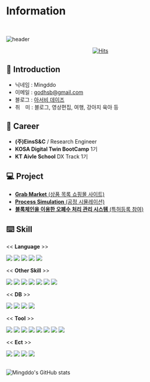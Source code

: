 <!--
**arominddo/arominddo** is a ✨ _special_ ✨ repository because its `README.md` (this file) appears on your GitHub profile.

Here are some ideas to get you started:

- 🔭 I’m currently working on ...
- 🌱 I’m currently learning ...
- 👯 I’m looking to collaborate on ...
- 🤔 I’m looking for help with ...
- 💬 Ask me about ...
- 📫 How to reach me: ...
- 😄 Pronouns: ...
- ⚡ Fun fact: ...
-->

# Information

<br/>

![header](https://capsule-render.vercel.app/api?type=waving&color=timeAuto&section=header&height=130&text=Hello+Mingddo&animation=blink&fontSize=80&fontAlignY=70&fontColor=f2f2f2&)



<div align="center">
  
[![Hits](https://hits.seeyoufarm.com/api/count/incr/badge.svg?url=https%3A%2F%2Fgithub.com%2Farominddo&count_bg=%23353866&title_bg=%23555555&icon=twoo.svg&icon_color=%23E7E7E7&title=Wellcome+Mingddo&edge_flat=false)](https://hits.seeyoufarm.com)

 </div>



## 🪪 Introduction
- 닉네임 : Mingddo
- 이메일 : [godhsb@gmail.com](godhsb@gmail.com)
- 블로그 : [아서비 데이즈](https://blog.naver.com/mingddomingddo)
- 취　미 : 블로그, 영상편집, 여행, 강아지 육아 등


## 📃 Career
- **(주)EinsS&C** / Research Engineer
- **KOSA Digital Twin BootCamp** 1기
- **KT Aivle School** DX Track 1기


## 💻 Project
- [**Grab Market** (상품 목록 쇼핑몰 사이트)](https://github.com/arominddo/Inflearn_full_stack_boot_camp)
- [**Process Simulation** (공정 시뮬레이션)]()
- [**블록체인을 이용한 오폐수 처리 관리 시스템** (특허등록 참여)](https://tb.kibo.or.kr/ktms/supplyTe/download.do?rbsIdx=110&idx=1020190012438&tag=2)   


## ⌨️ Skill
<!-- <a href="버튼을 눌렀을 때 이동할 링크" target="_blank"><img src="https://img.shields.io/badge/뱃지레이블-배경색?style=뱃지모양&logo=로고&logoColor=로고색상"/></a> -->

<div align="left">

<<  **Language**  >>
<br/>

<img src="https://img.shields.io/badge/C++-00599C?style=flat&logo=cplusplus&logoColor=white" />
<img src="https://img.shields.io/badge/Python-3776AB?style=flat&logo=python&logoColor=white"/>
<img src="https://img.shields.io/badge/JavaScript-F7DF1E?style=flat&logo=javascript&logoColor=gray"/>
<img src="https://img.shields.io/badge/Java-F2C924?style=flat&logo=java&logoColor=white"/>
<img src="https://img.shields.io/badge/C%23-239120?style=flat&logo=csharp&logoColor=white"/>


<br/>

<< **Other Skill** >>
<br/>

<img src="https://img.shields.io/badge/React-61DAFB?style=flat&logo=react&logoColor=white" />
<img src="https://img.shields.io/badge/Node.js-339933?style=flat&logo=node.js&logoColor=white"/>
<img src="https://img.shields.io/badge/Sequelize-52B0E7?style=flat&logo=sequelize&logoColor=white"/>
<img src="https://img.shields.io/badge/SqlAlchemy-D0280B?style=flat&logo=sqlalchemy&logoColor=white"/>
<img src="https://img.shields.io/badge/TensorFlow-FF6F00?style=flat&logo=tensorflow&logoColor=white"/>
<img src="https://img.shields.io/badge/Pandas-150458?style=flat&logo=pandas&logoColor=white"/>
<img src="https://img.shields.io/badge/Unity-FFFFFF?style=flat&logo=unity&logoColor=black"/>


<br/>

<< **DB** >>
<br/>

<img src="https://img.shields.io/badge/PostgreSQL-4169E1?style=flat&logo=postgresql&logoColor=white"/>
<img src="https://img.shields.io/badge/MariaDB-003545?style=flat&logo=MariaDB&logoColor=white"/>
<img src="https://img.shields.io/badge/SQLite-003B57?style=flat&logo=sqlite&logoColor=white"/>
<img src="https://img.shields.io/badge/JSON-000000?style=flat&logo=json&logoColor=white"/>




<br/>

<< **Tool** >>
<br/>

<img src="https://img.shields.io/badge/Visual Studio-5C2D91?style=flat&logo=visualstudio&logoColor=white"/>
<img src="https://img.shields.io/badge/VS Code-007ACC?style=flat&logo=visualstudiocode&logoColor=white"/>
<img src="https://img.shields.io/badge/Jupyter-F37626?style=flat&logo=jupyter&logoColor=white"/>
<img src="https://img.shields.io/badge/Eclipse-2C2255?style=flat&logo=Eclipse&logoColor=white"/>
<img src="https://img.shields.io/badge/Docker-2496ED?style=flat&logo=docker&logoColor=white"/>
<img src="https://img.shields.io/badge/Git-F05032?style=flat&logo=git&logoColor=white"/>
<img src="https://img.shields.io/badge/GitHub-181717?style=flat&logo=GitHub&logoColor=white"/>
<img src="https://img.shields.io/badge/GitLab-FC6D26?style=flat&logo=GitLab&logoColor=white"/>


<br/>

<< **Ect** >>
<br/>

<img src="https://img.shields.io/badge/Power BI-F2C811?style=flat&logo=powerbi&logoColor=white"/>
<img src="https://img.shields.io/badge/Adobe XD-FF61F6?style=flat&logo=adobe xd&logoColor=white"/>
<img src="https://img.shields.io/badge/PowerPoint-B7472A?style=flat&logo=microsoftPowerPoint&logoColor=white"/>
<img src="https://img.shields.io/badge/Excel-217346?style=flat&logo=microsoftExcel&logoColor=white"/>



<!-- <img src="https://img.shields.io/badge/뱃지레이블-배경색?style=flat&logo=로고&logoColor=white"/> -->



<br/>
<br/>

![Mingddo's GitHub stats](https://github-readme-stats.vercel.app/api?username=arominddo&include_all_commits=true&show_icons=true&theme=radical&count_private=true)


</div>

